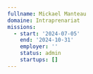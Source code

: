 ```yaml
---
fullname: Mickael Manteau
domaine: Intraprenariat
missions:
  - start: '2024-07-05'
    end: '2024-10-31'
    employer: ''
    status: admin
    startups: []
---
```

